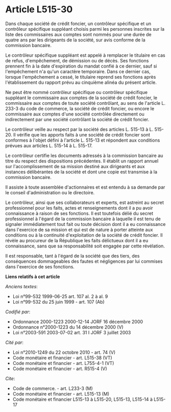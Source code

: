 # Article L515-30

Dans chaque société de crédit foncier, un contrôleur spécifique et un contrôleur spécifique suppléant choisis parmi les
personnes inscrites sur la liste des commissaires aux comptes sont nommés pour une durée de quatre ans par les dirigeants de
la société, sur avis conforme de la commission bancaire.

Le contrôleur spécifique suppléant est appelé à remplacer le titulaire en cas de refus, d'empêchement, de démission ou de
décès. Ses fonctions prennent fin à la date d'expiration du mandat confié à ce dernier, sauf si l'empêchement n'a qu'un
caractère temporaire. Dans ce dernier cas, lorsque l'empêchement a cessé, le titulaire reprend ses fonctions après
l'établissement du rapport prévu au cinquième alinéa du présent article.

Ne peut être nommé contrôleur spécifique ou contrôleur spécifique suppléant le commissaire aux comptes de la société de
crédit foncier, le commissaire aux comptes de toute société contrôlant, au sens de l'article L. 233-3 du code de commerce, la
société de crédit foncier, ou encore le commissaire aux comptes d'une société contrôlée directement ou indirectement par une
société contrôlant la société de crédit foncier.

Le contrôleur veille au respect par la société des articles L. 515-13 à L. 515-20. Il vérifie que les apports faits à une
société de crédit foncier sont conformes à l'objet défini à l'article L. 515-13 et répondent aux conditions prévues aux
articles L. 515-14 à L. 515-17.

Le contrôleur certifie les documents adressés à la commission bancaire au titre du respect des dispositions précédentes. Il
établit un rapport annuel sur l'accomplissement de sa mission destiné aux dirigeants et aux instances délibérantes de la
société et dont une copie est transmise à la commission bancaire.

Il assiste à toute assemblée d'actionnaires et est entendu à sa demande par le conseil d'administration ou le directoire.

Le contrôleur, ainsi que ses collaborateurs et experts, est astreint au secret professionnel pour les faits, actes et
renseignements dont il a pu avoir connaissance à raison de ses fonctions. Il est toutefois délié du secret professionnel à
l'égard de la commission bancaire à laquelle il est tenu de signaler immédiatement tout fait ou toute décision dont il a eu
connaissance dans l'exercice de sa mission et qui est de nature à porter atteinte aux conditions ou à la continuité
d'exploitation de la société de crédit foncier. Il révèle au procureur de la République les faits délictueux dont il a eu
connaissance, sans que sa responsabilité soit engagée par cette révélation.

Il est responsable, tant à l'égard de la société que des tiers, des conséquences dommageables des fautes et négligences par
lui commises dans l'exercice de ses fonctions.

**Liens relatifs à cet article**

_Anciens textes_:

  - Loi n°99-532 1999-06-25 art. 107 al. 2 à al. 9
  - Loi n°99-532 du 25 juin 1999 - art. 107 (Ab)

_Codifié par_:

  - Ordonnance 2000-1223 2000-12-14 JORF 16 décembre 2000
  - Ordonnance n°2000-1223 du 14 décembre 2000 (V)
  - Loi n°2003-591 2003-07-02 art. 31 I JORF 3 juillet 2003

_Cité par_:

  - Loi n°2010-1249 du 22 octobre 2010 - art. 74 (V)
  - Code monétaire et financier - art. L515-38 (VT)
  - Code monétaire et financier - art. L755-4-1 (VT)
  - Code monétaire et financier - art. R515-4 (V)

_Cite_:

  - Code de commerce. - art. L233-3 (M)
  - Code monétaire et financier - art. L515-13 (M)
  - Code monétaire et financier L515-13 à L515-20, L515-13, L515-14 à L515-17
